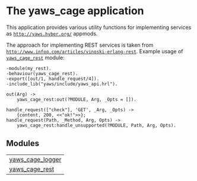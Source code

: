 

# The yaws_cage application #

This application provides various utility functions for
implementing services as [`http://yaws.hyber.org/`](http://yaws.hyber.org/) appmods.

The approach for implementing REST services is taken
from [`http://www.infoq.com/articles/vinoski-erlang-rest`](http://www.infoq.com/articles/vinoski-erlang-rest).
Example usage of [`yaws_cage_rest`](yaws_cage_rest.md) module:

```
-module(my_rest).
-behaviour(yaws_cage_rest).
-export([out/1, handle_request/4]).
-include_lib("yaws/include/yaws_api.hrl").

out(Arg) ->
    yaws_cage_rest:out(?MODULE, Arg, _Opts = []).

handle_request(["check"], 'GET', _Arg, _Opts) ->
    {content, 200, <<"ok!">>};
handle_request(Path, _Method, Arg, Opts) ->
    yaws_cage_rest:handle_unsupported(?MODULE, Path, Arg, Opts).
```


## Modules ##


<table width="100%" border="0" summary="list of modules">
<tr><td><a href="yaws_cage_logger.md" class="module">yaws_cage_logger</a></td></tr>
<tr><td><a href="yaws_cage_rest.md" class="module">yaws_cage_rest</a></td></tr></table>

